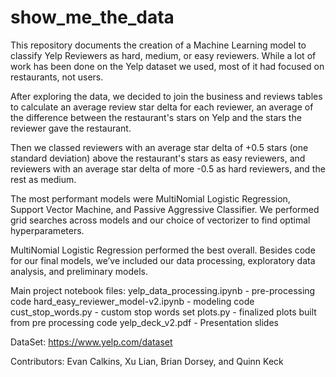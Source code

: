 # show_me_the_data

This repository documents the creation of a Machine Learning model to classify Yelp Reviewers as hard, medium, or easy reviewers.   While a lot of work has been done on the Yelp dataset we used, most of it had focused on restaurants, not users. 

After exploring the data, we decided to join the business and reviews tables to calculate an average review star delta for each reviewer, an average of the difference between the restaurant's stars on Yelp and the stars the reviewer gave the restaurant.   

Then we classed reviewers with an average star delta of +0.5 stars (one standard deviation) above the restaurant's stars as easy reviewers, and reviewers with an average star delta of more -0.5 as hard reviewers, and the rest as medium. 

The most performant models were MultiNomial Logistic Regression, Support Vector Machine, and Passive Aggressive Classifier. We performed grid searches across models and our choice of vectorizer to find optimal hyperparameters. 

MultiNomial Logistic Regression performed the best overall.   Besides code for our final models, we’ve included our data processing, exploratory data analysis, and preliminary models.

Main project notebook files:
yelp_data_processing.ipynb - pre-processing code
hard_easy_reviewer_model-v2.ipynb - modeling code
cust_stop_words.py - custom stop words set
plots.py - finalized plots built from pre processing code
yelp_deck_v2.pdf - Presentation slides

DataSet: https://www.yelp.com/dataset

Contributors: Evan Calkins,  Xu Lian, Brian Dorsey, and Quinn Keck 
